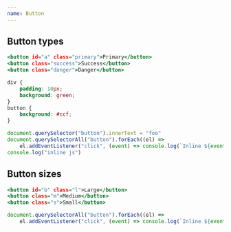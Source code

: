 ```yaml
---
name: Button
---
```


## Button types

```types.html
<button id="a" class="primary">Primary</button>
<button class="success">Success</button>
<button class="danger">Danger</button>
```

```types.css
div {
    padding: 10px;
    background: green;
}
button {
    background: #ccf;
}
```

```types.js
document.querySelector("button").innerText = "foo"
document.querySelectorAll("button").forEach((el) =>
    el.addEventListener("click", (event) => console.log(`Inline ${event.target.innerText}`)))
console.log("inline js")
```

## Button sizes

```sizes.html
<button id="b" class="l">Large</button>
<button class="m">Medium</button>
<button class="s">Small</button>
```

```sizes.js
document.querySelectorAll("button").forEach((el) =>
    el.addEventListener("click", (event) => console.log(`Inline ${event.target.innerText}`)))
```
